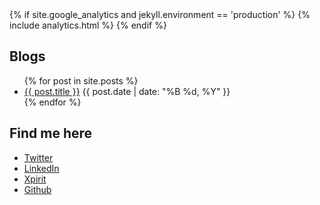 <head>
{% if site.google_analytics and jekyll.environment == 'production' %}
{% include analytics.html %}
{% endif %}
</head>

## Blogs
<ul class="no-bullets">
  {% for post in site.posts %}
    <li>
      <a href="{{ post.url }}">{{ post.title }}</a> {{ post.date | date: "%B %d, %Y" }}
    </li>
  {% endfor %}
</ul>

## Find me here
- [Twitter](https://twitter.com/RikGroenewoud)
- [LinkedIn](https://www.linkedin.com/in/rikgroenewoud/)
- [Xpirit](https://xpirit.com/team/rik-groenewoud/)
- [Github](https://github.com/RikGr)